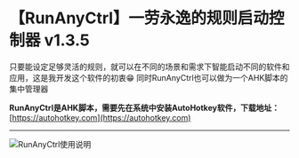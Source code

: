 # 【RunAnyCtrl】一劳永逸的规则启动控制器 v1.3.5

只要能设定足够灵活的规则，就可以在不同的场景和需求下智能启动不同的软件和应用，这是我开发这个软件的初衷😁
同时RunAnyCtrl也可以做为一个AHK脚本的集中管理器

**RunAnyCtrl是AHK脚本，需要先在系统中安装AutoHotkey软件，下载地址：**[https://autohotkey.com](https://autohotkey.com)

---

![RunAnyCtrl使用说明](https://raw.githubusercontent.com/hui-Zz/RunAny/master/RunAnyCtrl使用说明.png)

